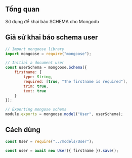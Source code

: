 ## Tổng quan

Sử dụng để khai báo SCHEMA cho Mongodb

## Giả sử khai báo schema user

```javascript
// Import mongoose library
import mongoose = require("mongoose");

// Initial a document user
const userSchema = mongoose.Schema({
    firstname: {
        type: String,
        required: [true, "The firstname is required"],
        trim: true,
        text: true
    }
});

// Exporting mongose schema
module.exports = mongoose.model("User", userSchema);
```

## Cách dùng

```javascript
const User = require("../models/User");

const user = await new User({ firstname }).save();
```
